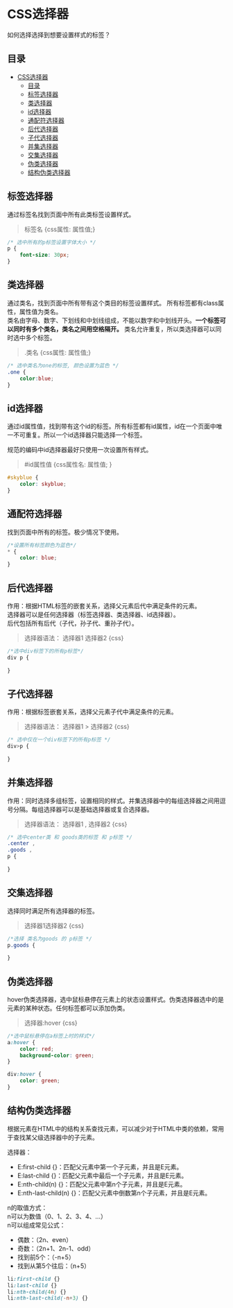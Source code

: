 # CSS选择器
如何选择选择到想要设置样式的标签？

## 目录
<!-- TOC -->
* [CSS选择器](#css选择器)
  * [目录](#目录)
  * [标签选择器](#标签选择器)
  * [类选择器](#类选择器)
  * [id选择器](#id选择器)
  * [通配符选择器](#通配符选择器)
  * [后代选择器](#后代选择器)
  * [子代选择器](#子代选择器)
  * [并集选择器](#并集选择器)
  * [交集选择器](#交集选择器)
  * [伪类选择器](#伪类选择器)
  * [结构伪类选择器](#结构伪类选择器)
<!-- TOC -->

## 标签选择器
通过标签名找到页面中所有此类标签设置样式。
> 标签名 {css属性: 属性值;}
```css
/* 选中所有的p标签设置字体大小 */
p {
	font-size: 30px;
}
```

## 类选择器
通过类名，找到页面中所有带有这个类目的标签设置样式。 所有标签都有class属性，属性值为类名。  
类名由字母、数字、下划线和中划线组成，不能以数字和中划线开头。**一个标签可以同时有多个类名，类名之间用空格隔开。**
类名允许重复，所以类选择器可以同时选中多个标签。


> .类名 {css属性: 属性值;}
```css
/* 选中类名为one的标签, 颜色设置为蓝色 */
.one {
    color:blue;
}
```

## id选择器
通过id属性值，找到带有这个id的标签。所有标签都有id属性，id在一个页面中唯一不可重复。所以一个id选择器只能选择一个标签。  

规范的编码中id选择器最好只使用一次设置所有样式。

> #id属性值 {css属性名: 属性值; }

```css
#skyblue {
    color: skyblue;
}
```

## 通配符选择器
找到页面中所有的标签。极少情况下使用。
```css
/*设置所有标签颜色为蓝色*/
* {
    color: blue;
}
```

## 后代选择器
作用：根据HTML标签的嵌套关系，选择父元素后代中满足条件的元素。  
选择器可以是任何选择器（标签选择器、类选择器、id选择器）。  
后代包括所有后代（子代，孙子代、重孙子代）。  
> 选择器语法： 选择器1 选择器2 {css}
```css
/*选中div标签下的所有p标签*/
div p {
    
}
```

## 子代选择器
作用：根据标签嵌套关系，选择父元素子代中满足条件的元素。
> 选择器语法： 选择器1 > 选择器2 {css}
```css
/* 选中仅在一个div标签下的所有p标签 */
div>p {
    
}
```

## 并集选择器
作用：同时选择多组标签，设置相同的样式。并集选择器中的每组选择器之间用逗号分隔。每组选择器可以是基础选择器或复合选择器。
> 选择器语法： 选择器1 , 选择器2 {css}
```css
/* 选中center类 和 goods类的标签 和 p标签 */
.center ,
.goods , 
p {
    
}
```

## 交集选择器
选择同时满足所有选择器的标签。
> 选择器1选择器2 {css}
```css
/*选择 类名为goods 的 p标签 */
p.goods {
    
}
```

## 伪类选择器
hover伪类选择器，选中鼠标悬停在元素上的状态设置样式。伪类选择器选中的是元素的某种状态。任何标签都可以添加伪类。
> 选择器:hover {css}
```css
/*选中鼠标悬停在a标签上时的样式*/
a:hover {
    color: red;
    background-color: green;
}

div:hover {
    color: green;
}
```

## 结构伪类选择器
根据元素在HTML中的结构关系查找元素，可以减少对于HTML中类的依赖，常用于查找某父级选择器中的子元素。  

选择器：
- E:first-child {}：匹配父元素中第一个子元素，并且是E元素。
- E:last-child {}：匹配父元素中最后一个子元素，并且是E元素。
- E:nth-child(n) {}：匹配父元素中第n个子元素，并且是E元素。
- E:nth-last-child(n) {}：匹配父元素中倒数第n个子元素，并且是E元素。

n的取值方式：  
n可以为数值（0、1、2、3、4、...）  
n可以组成常见公式：
- 偶数：（2n、even）
- 奇数：（2n+1、2n-1、odd）
- 找到前5个：（-n+5）
- 找到从第5个往后：（n+5）

```css
li:first-child {}
li:last-child {}
li:nth-child(4n) {}
li:nth-last-child(-n+3) {}
```
